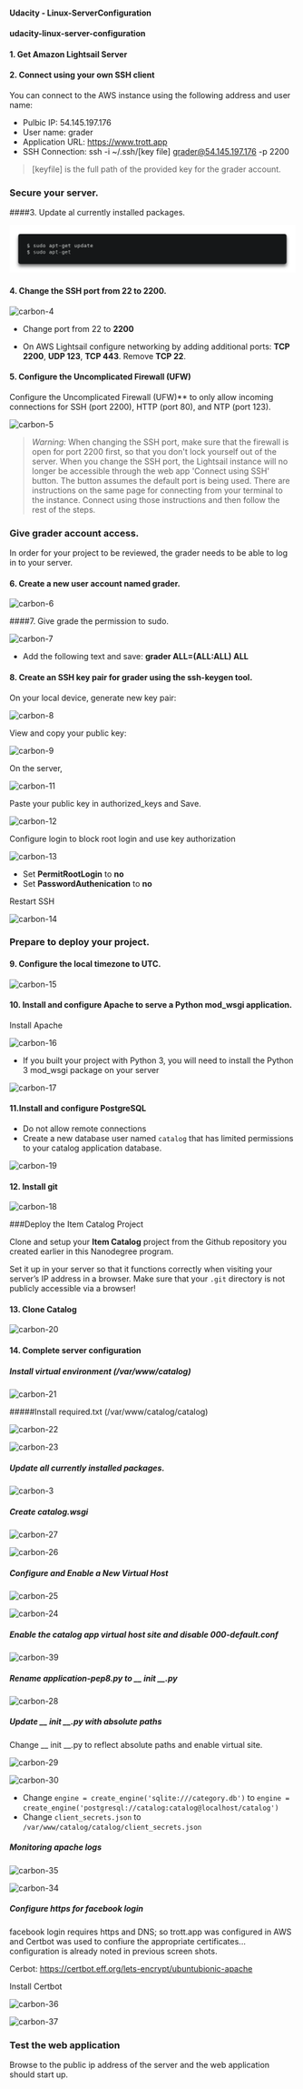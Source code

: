 #### Udacity - Linux-ServerConfiguration







#### udacity-linux-server-configuration





#### 1. Get Amazon Lightsail Server

#### 2. Connect using your own SSH client

You can connect to the AWS instance using the following address and user name:

- Pulbic IP: 54.145.197.176
- User name: grader
- Application URL: https://www.trott.app
- SSH Connection: ssh -i ~/.ssh/[key file] grader@54.145.197.176 -p 2200



> [keyfile] is the full path of the provided key for the grader account.



### Secure your server.

####3. Update al currently installed packages.

![carbon-3](/screenshots/carbon-3.png?raw=true)

#### 4. Change the SSH port from **22** to **2200**. 

![carbon-4](/Users/louiscollins/Downloads/carbon-4.png)

- Change port from 22 to  **2200**

- On AWS Lightsail configure networking by adding additional ports: **TCP 2200**, **UDP 123**, **TCP 443**. Remove **TCP 22**.



#### 5. Configure the Uncomplicated Firewall (UFW)

Configure the Uncomplicated Firewall (UFW)** to only allow incoming connections for SSH (port 2200), HTTP (port 80), and NTP (port 123).

![carbon-5](/Users/louiscollins/Downloads/carbon-5.png)

> *Warning:* When changing the SSH port, make sure that the firewall is open for port 2200 first, so that you don't lock yourself out of the server. When you change the SSH port, the Lightsail instance will no longer be accessible through the web app 'Connect using SSH' button. The button assumes the default port is being used. There are instructions on the same page for connecting from your terminal to the instance. Connect using those instructions and then follow the rest of the steps.





### Give grader account access.

In order for your project to be reviewed, the grader needs to be able to log in to your server.



#### 6. Create a new user account named grader.

![carbon-6](/Users/louiscollins/Downloads/carbon-6.png)

####7. Give grade the permission to sudo.

![carbon-7](/Users/louiscollins/Downloads/carbon-7.png)

- Add the following text and save: **grader ALL=(ALL:ALL) ALL**



#### 8. Create an SSH key pair for grader using the ssh-keygen tool.



On your local device, generate new key pair:

![carbon-8](/Users/louiscollins/Downloads/carbon-8.png)

View and copy your public key:

![carbon-9](/Users/louiscollins/Downloads/carbon-9.png)

On the server, 

![carbon-11](/Users/louiscollins/Downloads/carbon-11.png)

Paste your public key  in authorized_keys and Save.

![carbon-12](/Users/louiscollins/Downloads/carbon-12.png)

Configure login to block root login and use key authorization

![carbon-13](/Users/louiscollins/Downloads/carbon-13.png)

- Set **PermitRootLogin** to **no**
- Set **PasswordAuthenication** to  **no**



Restart SSH

![carbon-14](/Users/louiscollins/Downloads/carbon-14.png)





### Prepare to deploy your project.



#### 9. Configure the local timezone to UTC.

![carbon-15](/Users/louiscollins/Downloads/carbon-15.png)

#### 10. Install and configure Apache to serve a Python mod_wsgi application.

Install Apache

![carbon-16](/Users/louiscollins/Downloads/carbon-16.png)

- If you built your project with Python 3, you will need to install the Python 3 mod_wsgi package on your server

![carbon-17](/Users/louiscollins/Downloads/carbon-17.png)

#### 11.Install and configure PostgreSQL

- Do not allow remote connections
- Create a new database user named `catalog` that has limited permissions to your catalog application database.

![carbon-19](/Users/louiscollins/Downloads/carbon-19.png)

#### 12. Install git

![carbon-18](/Users/louiscollins/Downloads/carbon-18.png)



###Deploy the Item Catalog Project



Clone and setup your **Item Catalog** project from the Github repository you created earlier in this Nanodegree program.

Set it up in your server so that it functions correctly when visiting your server’s IP address in a browser. Make sure that your `.git` directory is not publicly accessible via a browser!



#### 13. Clone Catalog

![carbon-20](/Users/louiscollins/Downloads/carbon-20.png)

#### 14. Complete server configuration



##### Install virtual environment (/var/www/catalog)

![carbon-21](/Users/louiscollins/Downloads/carbon-21.png)

#####Install required.txt (/var/www/catalog/catalog)

![carbon-22](/Users/louiscollins/Downloads/carbon-22.png)

![carbon-23](/Users/louiscollins/Downloads/carbon-23.png)



##### Update all currently installed packages.

![carbon-3](/Users/louiscollins/Downloads/carbon-3.png)

##### Create catalog.wsgi

![carbon-27](/Users/louiscollins/Downloads/carbon-27.png)

![carbon-26](/Users/louiscollins/Downloads/carbon-26.png)



##### Configure and Enable a New Virtual Host

![carbon-25](/Users/louiscollins/Downloads/carbon-25.png)

![carbon-24](/Users/louiscollins/Downloads/carbon-24.png)



##### Enable the catalog app virtual host site and disable 000-default.conf

![carbon-39](/Users/louiscollins/Downloads/carbon-39.png)

##### Rename application-pep8.py to __ init __.py

![carbon-28](/Users/louiscollins/Downloads/carbon-28.png)



##### Update __ init __.py with absolute paths

Change __ init __.py to reflect  absolute paths and enable virtual site.

![carbon-29](/Users/louiscollins/Downloads/carbon-29.png)

![carbon-30](/Users/louiscollins/Downloads/carbon-30.png)

- Change `engine = create_engine('sqlite:///category.db')` to `engine = create_engine('postgresql://catalog:catalog@localhost/catalog')`
- Change `client_secrets.json`  to `/var/www/catalog/catalog/client_secrets.json`



##### Monitoring apache logs

![carbon-35](/Users/louiscollins/Downloads/carbon-35.png)

![carbon-34](/Users/louiscollins/Downloads/carbon-34.png)

##### Configure https for facebook login

facebook login requires https and DNS; so trott.app was configured in AWS and Certbot was used to confiure the appropriate certificates... configuration is already noted in previous screen shots.



Cerbot: https://certbot.eff.org/lets-encrypt/ubuntubionic-apache



Install Certbot

![carbon-36](/Users/louiscollins/Downloads/carbon-36.png)

![carbon-37](/Users/louiscollins/Downloads/carbon-37.png)



### Test the web application

Browse to the public ip address of the server and the web application should start up.
